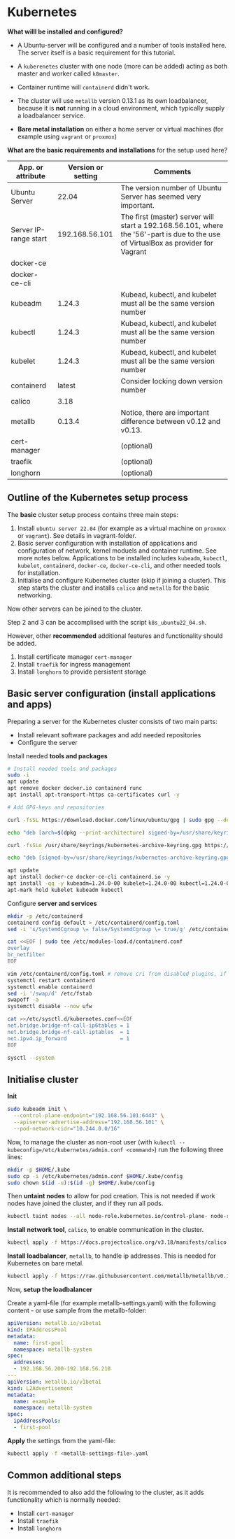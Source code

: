 # Kubernetes

**What willl be installed and configured?**

* A Ubuntu-server will be configured and a number of tools installed here. The server itself is a basic requirement for this tutorial.

* A `kuberenetes` cluster with one node (more can be added) acting as both master and worker called `k8master`.

* Container runtime will  `containerd` didn't work.

* The cluster will use `metallb` version 0.13.1 as its own loadbalancer, because it is **not** running in a cloud environment, which typically supply a loadbalancer service.

* **Bare metal installation** on either a home server or virtual machines (for example using `vagrant` or `proxmox`)

**What are the basic requirements and installations** for the setup used here?

| App. or attribute     | Version or setting | Comments                                                     |
| --------------------- | ------------------ | ------------------------------------------------------------ |
| Ubuntu Server         | 22.04              | The version number of Ubuntu Server has seemed very important. |
| Server IP-range start | 192.168.56.101     | The first (master) server will start a 192.168.56.101, where the '56'-part is due to the use of VirtualBox as provider for Vagrant |
| docker-ce | | |
| docker-ce-cli | | |
| kubeadm               | 1.24.3             | Kubead, kubectl, and kubelet must all be the same version number  |
| kubectl               | 1.24.3             | Kubead, kubectl, and kubelet must all be the same version number                                                             |
| kubelet               | 1.24.3             | Kubead, kubectl, and kubelet must all be the same version number                                                             |
| containerd            | latest           | Consider locking down version number                     |
| calico | 3.18 | |
| metallb | 0.13.4 | Notice, there are important difference between v0.12 and v0.13. |
| cert-manager | | (optional) |
| traefik | | (optional) |
| longhorn | | (optional) |

## Outline of the Kubernetes setup process

The **basic** cluster setup process contains three main steps:

1. Install `ubuntu server 22.04` (for example as a virtual machine on `proxmox` or `vagrant`). See details in vagrant-folder.
2. Basic server configuration with installation of applications and configuration of network, kernel moduels and container runtime. See more notes below. Applications to be installed includes `kubeadm`, `kubectl`, `kubelet`, `containerd`, `docker-ce`, `docker-ce-cli`, and other needed tools for installation.
3. Initialise and configure Kubernetes cluster (skip if joining a cluster). This step starts the cluster and installs `calico` and `metallb` for the basic networking.

Now other servers can be joined to the cluster.

Step 2 and 3 can be accomplised with the script `k8s_ubuntu22_04.sh`.

However, other **recommended** additional features and functionality should be added.

1. Install certificate manager `cert-manager`
2. Install `traefik` for ingress management
3. Install `longhorn` to provide persistent storage

## Basic server configuration (install applications and apps)

Preparing a server for the Kubernetes cluster consists of two main parts:

* Install relevant software packages and add needed repositories
* Configure the server

Install needed **tools and packages**

```bash
# Install needed tools and packages
sudo -i
apt update
apt remove docker docker.io containerd runc
apt install apt-transport-https ca-certificates curl -y

# Add GPG-keys and repositories

curl -fsSL https://download.docker.com/linux/ubuntu/gpg | sudo gpg --dearmor -o /usr/share/keyrings/docker-archive-keyring.gpg

echo "deb [arch=$(dpkg --print-architecture) signed-by=/usr/share/keyrings/docker-archive-keyring.gpg] https://download.docker.com/linux/ubuntu $(lsb_release -cs) stable" | sudo tee /etc/apt/sources.list.d/docker.list

curl -fsSLo /usr/share/keyrings/kubernetes-archive-keyring.gpg https://packages.cloud.google.com/apt/doc/apt-key.gpg

echo "deb [signed-by=/usr/share/keyrings/kubernetes-archive-keyring.gpg] https://apt.kubernetes.io/ kubernetes-xenial main" | sudo tee /etc/apt/sources.list.d/kubernetes.list

apt update
apt install docker-ce docker-ce-cli containerd.io -y
apt install -qq -y kubeadm=1.24.0-00 kubelet=1.24.0-00 kubectl=1.24.0-00
apt-mark hold kubelet kubeadm kubectl
```

Configure **server and services**

```bash
mkdir -p /etc/containerd
containerd config default > /etc/containerd/config.toml
sed -i 's/SystemdCgroup \= false/SystemdCgroup \= true/g' /etc/containerd/config.toml

cat <<EOF | sudo tee /etc/modules-load.d/containerd.conf
overlay
br_netfilter
EOF

vim /etc/containerd/config.toml # remove cri from disabled plugins, if listed
systemctl restart containerd
systemctl enable containerd
sed -i '/swap/d' /etc/fstab
swapoff -a
systemctl disable --now ufw

cat >>/etc/sysctl.d/kubernetes.conf<<EOF
net.bridge.bridge-nf-call-ip6tables = 1
net.bridge.bridge-nf-call-iptables  = 1
net.ipv4.ip_forward                 = 1
EOF

sysctl --system 
```

## Initialise cluster

**Init**

```bash
sudo kubeadm init \
  --control-plane-endpoint="192.168.56.101:6443" \
  --apiserver-advertise-address="192.168.56.101" \
  --pod-network-cidr="10.244.0.0/16"
```

Now, to manage the cluster as non-root user (with `kubectl --kubeconfig=/etc/kubernetes/admin.conf <command>`) run the following three lines:

```bash
mkdir -p $HOME/.kube
sudo cp -i /etc/kubernetes/admin.conf $HOME/.kube/config
sudo chown $(id -u):$(id -g) $HOME/.kube/config
```

Then **untaint nodes** to allow for pod creation. This is not needed if work nodes have joined the cluster, and if they run all pods.

```bash
kubectl taint nodes --all node-role.kubernetes.io/control-plane- node-role.kubernetes.io/master-
```

**Install network tool**, `calico`, to enable communication in the cluster.

```bash
kubectl apply -f https://docs.projectcalico.org/v3.18/manifests/calico.yaml
```

**Install loadbalancer**, `metallb`, to handle ip addresses. This is needed for Kubernetes on bare metal.

```bash
kubectl apply -f https://raw.githubusercontent.com/metallb/metallb/v0.13.4/config/manifests/metallb-native.yaml
```

Now, **setup the loadbalancer**

Create a yaml-file (for example metallb-settings.yaml) with the following content - or use sample from the metallb-folder:

```yaml
apiVersion: metallb.io/v1beta1
kind: IPAddressPool
metadata:
  name: first-pool
  namespace: metallb-system
spec:
  addresses:
  - 192.168.56.200-192.168.56.210
---
apiVersion: metallb.io/v1beta1
kind: L2Advertisement
metadata:
  name: example
  namespace: metallb-system
spec:
  ipAddressPools:
  - first-pool
```

**Apply** the settings from the yaml-file:

```bash
kubectl apply -f <metallb-settings-file>.yaml
```

## Common additional steps

It is recommended to also add the following to the cluster, as it adds functionality which is normally needed:

* Install `cert-manager`
* Install `traefik`
* Install `longhorn`

